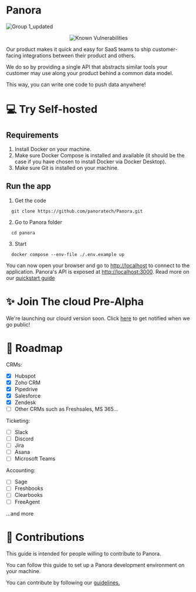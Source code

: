 # **Panora**

![Group 1_updated](https://github.com/panoratech/Panora/assets/39710677/c9a35848-7b48-43af-bd6c-6a5257e19bea)

<div style="text-align:center">
  <img src="https://snyk.io/test/github/panoratech/Panora/badge.svg" alt="Known Vulnerabilities">
</div>

Our product makes it quick and easy for SaaS teams to ship customer-facing integrations between their product and others.

We do so by providing a single API that abstracts similar tools your customer may use along your product behind a common data model.

This way, you can write one code to push data anywhere!

# 💻  Try Self-hosted

## Requirements

 1. Install Docker on your machine.
 2. Make sure Docker Compose is installed and available (it should be the case if you have chosen to install Docker via Docker Desktop).
 3. Make sure Git is installed on your machine.

## Run the app

 1. Get the code

```
  git clone https://github.com/panoratech/Panora.git
 ```

 2. Go to Panora folder

```
  cd panora
  ```

 3. Start

```
  docker compose --env-file ./.env.example up
 ```

You can now open your browser and go to <http://localhost> to connect to the application. Panora's API is exposed at <http://localhost:3000>.
Read more on our [quickstart guide](https://docs.panora.dev/quickstart)

# ✨ Join The cloud Pre-Alpha

We're launching our clourd version soon. Click [here](https://form.typeform.com/to/KtthfECD) to get notified when we go public!

# 🚀 Roadmap

CRMs:

- [x] Hubspot
- [x] Zoho CRM
- [x] Pipedrive
- [x] Salesforce
- [x] Zendesk
- [ ] Other CRMs such as Freshsales, MS 365...

Ticketing:

- [ ] Slack
- [ ] Discord
- [ ] Jira
- [ ] Asana
- [ ] Microsoft Teams

Accounting:

- [ ] Sage
- [ ] Freshbooks
- [ ] Clearbooks
- [ ] FreeAgent

...and more


# 🚀 Contributions

This guide is intended for people willing to contribute to Panora.

You can follow this guide to set up a Panora development environment on your machine.

You can contribute by following our [guidelines.](https://github.com/panoratech/Panora/blob/main/CONTRIBUTING.md)
